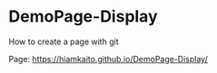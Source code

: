 # DemoPage-Display
How to create a page with git

Page: https://hiamkaito.github.io/DemoPage-Display/
